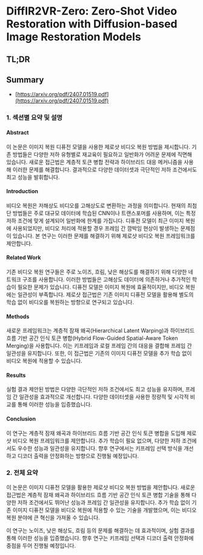 # DiffIR2VR-Zero: Zero-Shot Video Restoration with Diffusion-based Image Restoration Models
## TL;DR
## Summary
- [https://arxiv.org/pdf/2407.01519.pdf](https://arxiv.org/pdf/2407.01519.pdf)

### 1. 섹션별 요약 및 설명

#### Abstract
이 논문은 이미지 복원 디퓨전 모델을 사용한 제로샷 비디오 복원 방법을 제시합니다. 기존 방법들은 다양한 저하 유형별로 재교육이 필요하고 일반화가 어려운 문제에 직면해 있습니다. 새로운 접근법은 계층적 토큰 병합 전략과 하이브리드 대응 메커니즘을 사용해 이러한 문제를 해결합니다. 결과적으로 다양한 데이터셋과 극단적인 저하 조건에서도 최고 성능을 발휘합니다.

#### Introduction
비디오 복원은 저해상도 비디오를 고해상도로 변환하는 과정을 의미합니다. 현재의 최첨단 방법들은 주로 대규모 데이터에 학습된 CNN이나 트랜스포머를 사용하며, 이는 특정 저하 조건에 맞게 설계되어 일반화에 한계를 가집니다. 디퓨전 모델이 최근 이미지 복원에 사용되었지만, 비디오 처리에 적용할 경우 프레임 간 깜박임 현상이 발생하는 문제점이 있습니다. 본 연구는 이러한 문제를 해결하기 위해 제로샷 비디오 복원 프레임워크를 제안합니다.

#### Related Work
기존 비디오 복원 연구들은 주로 노이즈, 흐림, 낮은 해상도를 해결하기 위해 다양한 네트워크 구조를 사용합니다. 이러한 방법들은 고해상도 데이터에 의존하거나 추가적인 학습이 필요한 문제가 있습니다. 디퓨전 모델은 이미지 복원에 효율적이지만, 비디오 복원에는 일관성이 부족합니다. 제로샷 접근법은 기존 이미지 디퓨전 모델을 활용해 별도의 학습 없이 비디오를 복원하는 방향으로 연구되고 있습니다.

#### Methods
새로운 프레임워크는 계층적 잠재 왜곡(Hierarchical Latent Warping)과 하이브리드 흐름 기반 공간 인식 토큰 병합(Hybrid Flow-Guided Spatial-Aware Token Merging)을 사용합니다. 이는 키프레임과 로컬 프레임 간의 대응을 결합해 프레임 간 일관성을 유지합니다. 또한, 이 접근법은 기존의 이미지 디퓨전 모델을 추가 학습 없이 비디오 복원에 적용할 수 있습니다.

#### Results
실험 결과 제안된 방법은 다양한 극단적인 저하 조건에서도 최고 성능을 유지하며, 프레임 간 일관성을 효과적으로 개선합니다. 다양한 데이터셋을 사용한 정량적 및 시각적 비교를 통해 이러한 성능을 입증했습니다.

#### Conclusion
이 연구는 계층적 잠재 왜곡과 하이브리드 흐름 기반 공간 인식 토큰 병합을 도입해 제로샷 비디오 복원 프레임워크를 제안합니다. 추가 학습이 필요 없으며, 다양한 저하 조건에서도 우수한 성능과 일관성을 유지합니다. 향후 연구에서는 키프레임 선택 방식을 개선하고 디코더 출력을 안정화하는 방향으로 진행될 예정입니다.

### 2. 전체 요약
이 논문은 이미지 디퓨전 모델을 활용한 제로샷 비디오 복원 방법을 제안합니다. 새로운 접근법은 계층적 잠재 왜곡과 하이브리드 흐름 기반 공간 인식 토큰 병합 기술을 통해 다양한 저하 조건에서도 뛰어난 성능과 프레임 간 일관성을 유지합니다. 추가 학습 없이 기존 이미지 디퓨전 모델을 비디오 복원에 적용할 수 있는 기술을 개발했으며, 이는 비디오 복원 분야에 큰 혁신을 가져올 수 있습니다.

이 연구는 노이즈, 낮은 해상도, 흐림 등의 문제를 해결하는 데 효과적이며, 실험 결과를 통해 이러한 성능을 입증했습니다. 향후 연구는 키프레임 선택과 디코더 출력 안정화에 중점을 두어 진행될 예정입니다.